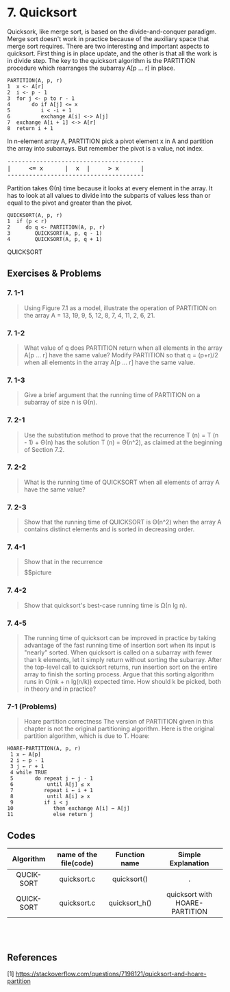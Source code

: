
# 7. Quicksort

  Quicksork, like merge sort, is based on the divide-and-conquer paradigm. Merge sort doesn't work in practice because of the auxiliary space that merge sort requires. There are two interesting and important aspects to quicksort. First thing is in place update, and the other is that all the work is in divide step. The key to the quicksort algorithm is the PARTITION procedure which rearranges the subarray A[p ... r] in place.  
  ```
  PARTITION(A, p, r)
  1  x <- A[r]
  2  i <- p - 1
  3  for j <- p to r - 1 
  4       do if A[j] <= x
  5          i < -i + 1
  6          exchange A[i] <-> A[j]
  7  exchange A[i + 1] <-> A[r]
  8  return i + 1
  ```
In n-element array A, PARTITION pick a pivot element x in A and partition the array into subarrays. But remember the pivot is a value, not index.  
<pre>
--------------------------------------
|     <= x      |  x  |     > x      |
--------------------------------------
</pre>
Partition takes Θ(n) time because it looks at every element in the array. It has to look at all values to divide into the subparts of values less than or equal to the pivot and greater than the pivot.  
  ```
  QUICKSORT(A, p, r)
  1  if (p < r)
  2     do q <- PARTITION(A, p, r)
  3        QUICKSORT(A, p, q - 1)
  4        QUICKSORT(A, p, q + 1)
  ```

QUICKSORT 


## Exercises & Problems

### 7. 1-1 
> Using Figure 7.1 as a model, illustrate the operation of PARTITION on the array A = 13, 19, 9, 5, 12, 8, 7, 4, 11, 2, 6, 21.

### 7. 1-2 
> What value of q does PARTITION return when all elements in the array A[p ... r] have the same value? Modify PARTITION so that q = (p+r)/2 when all elements in the array A[p ... r] have the same value. 

### 7. 1-3 
> Give a brief argument that the running time of PARTITION on a subarray of size n is Θ(n). 

### 7. 2-1 
> Use the substitution method to prove that the recurrence T (n) = T (n - 1) + Θ(n) has the solution T (n) = Θ(n^2), as claimed at the beginning of Section 7.2.

### 7. 2-2 
> What is the running time of QUICKSORT when all elements of array A have the same value? 

### 7. 2-3 
> Show that the running time of QUICKSORT is Θ(n^2) when the array A contains distinct elements and is sorted in decreasing order.

### 7. 4-1 
> Show that in the recurrence $$$$$$$$$$picture

### 7. 4-2 
> Show that quicksort's best-case running time is Ω(n lg n).

### 7. 4-5 
> The running time of quicksort can be improved in practice by taking advantage of the fast running time of insertion sort when its input is "nearly" sorted. When quicksort is called on a subarray with fewer than k elements, let it simply return without sorting the subarray. After the top-level call to quicksort returns, run insertion sort on the entire array to finish the sorting process. Argue that this sorting algorithm runs in O(nk + n lg(n/k)) expected time. How should k be picked, both in theory and in practice?

### 7-1 (Problems)
> Hoare partition correctness 
> The version of PARTITION given in this chapter is not the original partitioning algorithm. Here is the original partition algorithm, which is due to T. Hoare:
  ```
  HOARE-PARTITION(A, p, r) 
   1 x ← A[p] 
   2 i ← p - 1 
   3 j ← r + 1 
   4 while TRUE 
   5       do repeat j ← j - 1 
   6           until A[j] ≤ x
   7          repeat i ← i + 1 
   8           until A[i] ≥ x
   9          if i < j
  10             then exchange A[i] ↔ A[j] 
  11             else return j
  ```


## Codes

| Algorithm | name of the file(code) | Function name | Simple Explanation |
| :---: | :---: | :---: | :---: |
| QUCIK-SORT | quicksort.c | quicksort() | . |
| QUICK-SORT | quicksort.c | quicksort_h() | quicksort with HOARE-PARTITION |

<br><br>

## References
[1] https://stackoverflow.com/questions/7198121/quicksort-and-hoare-partition  
